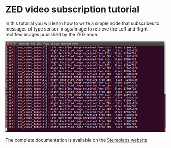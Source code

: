 # ZED video subscription tutorial

In this tutorial you will learn how to write a simple node that subscribes to messages of type sensor_msgs/Image to retrieve the Left and Right rectified images published by the ZED node.

![](../images/tutorial_video.png)

The complete documentation is available on the [Stereolabs website](https://docs.stereolabs.com/integrations/ros2/video/)
